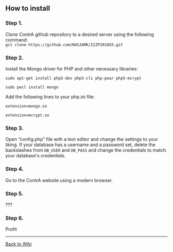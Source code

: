 ## How to install

### Step 1.

Clone ContrA github repository to a desired server using the following command:  
`git clone https://github.com/N4SJAMK/IIZP2010G5.git`

### Step 2.

Install the Mongo driver for PHP and other necessary libraries:

`sudo apt-get install php5-dev php5-cli php-pear php5-mcrypt`

`sudo pecl install mongo`

Add the following lines to your php.ini file:

`extension=mongo.so`

`extension=mcrypt.so`

### Step 3.

Open “config.php” file with a text editor and change the settings to your liking. If your database has a username and a password set, delete the backslashes from `DB_USER` and `DB_PASS` and change the credentials to match your database's credentials.

### Step 4.

Go to the ContrA website using a modern browser.

### Step 5.

???

### Step 6.

Profit

***
[Back to Wiki](https://github.com/N4SJAMK/IIZP2010G5/wiki)
